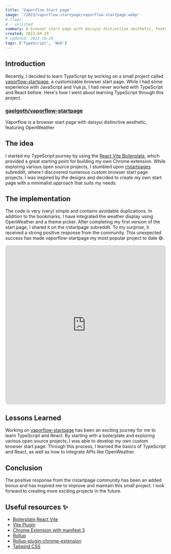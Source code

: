 ```yaml
---
title: 'Vaporflow Start page'
image: '/2023/vaporflow-startpage/vaporflow-startpage.webp'
# flags:
# - unlisted
summary: A browser start page with daisyui distinctive aesthetic, featuring OpenWeather
created: 2023-04-29
# updated: 2022-10-20
tags: ['TypeScript', 'Web']
---
```


## Introduction

Recently, I decided to learn TypeScript by working on a small project called [vaporflow-startpage](https://github.com/gaelgoth/vaporflow-startpage), a customizable browser start page. While I had some experience with JavaScript and Vue.js, I had never worked with TypeScript and React before. Here's how I went about learning TypeScript through this project.

<div class="alert shadow-inner">
  <div>
    <span class="text-lg i-simple-icons-github !w-5 !h-5"></span>
    <div>
      <a href="https://github.com/gaelgoth/vaporflow-startpage"><h3 class="font-bold my-0">gaelgoth/vaporflow-startpage</h3></a>
      <div class="text-xs">Vaporflow is a browser start page with daisyui distinctive aesthetic, featuring OpenWeather</div>
    </div>
  </div>
</div>

## The idea

I started my TypeScript journey by using the [React Vite Boilerplate](https://github.com/Jonghakseo/chrome-extension-boilerplate-react-vite), which provided a great starting point for building my own Chrome extension. While exploring various open source projects, I stumbled upon [r/startpages](https://www.reddit.com/r/startpages/) subreddit, where I discovered numerous custom browser start page projects. I was inspired by the designs and decided to create my own start page with a minimalist approach that suits my needs.

## The implementation

The code is very (very) simple and contains avoidable duplications. In addition to the bookmarks, I have integrated the weather display using OpenWeather and a theme picker. After completing my first version of the start page, I shared it on the r/startpage subreddit. To my surprise, it received a strong positive response from the community. This unexpected success has made vaporflow-startpage my most popular project to date 😄.

<iframe tile=reddit src="https://embed.reddit.com/r/startpages/comments/11j3fm6/vaporflow_a_startpage_build_with_daisyui_tailwind/?embed=true&amp;ref_source=embed&amp;ref=share&amp;utm_medium=widgets&amp;utm_source=embedv2&amp;utm_term=23&amp;theme=dark&amp;utm_name=post_embed" width="640" scrolling="no" allowfullscreen="true" sandbox="allow-scripts allow-same-origin allow-popups" style="border: none; max-width: 100%; border-radius: 8px; display: block; margin: 0px auto;" height="500"></iframe>

## Lessons Learned

Working on [vaporflow-startpage](https://github.com/gaelgoth/vaporflow-startpage) has been an exciting journey for me to learn TypeScript and React. By starting with a boilerplate and exploring various open source projects, I was able to develop my own custom browser start page. Through this process, I learned the basics of TypeScript and React, as well as how to integrate APIs like OpenWeather.

## Conclusion

The positive response from the r/startpage community has been an added bonus and has inspired me to improve and maintain this small project. I look forward to creating more exciting projects in the future.

## Useful resources ✨

- [Boilerplate React Vite](https://github.com/Jonghakseo/chrome-extension-boilerplate-react-vite)
- [Vite Plugin](https://vitejs.dev/guide/api-plugin.html)
- [Chrome Extension with manifest 3](https://developer.chrome.com/docs/extensions/mv3/)
- [Rollup](https://rollupjs.org/guide/en/)
- [Rollup-plugin-chrome-extension](https://www.extend-chrome.dev/rollup-plugin)
- [Tailwind CSS](https://tailwindcss.com/docs/configuration)

<script lang="ts">
  import Github from '$lib/components/extra/github.svelte'
</script>

<Github user='gaelgoth' repo='vaporflow-startpage'/>
